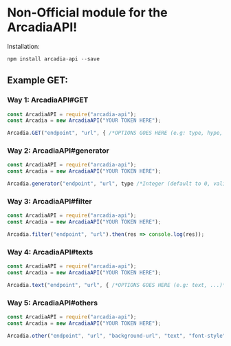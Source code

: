 # Non-Official module for the ArcadiaAPI!

Installation:
```js
npm install arcadia-api --save
```

## Example GET:

### Way 1: ArcadiaAPI#GET

```js
const ArcadiaAPI = require("arcadia-api");
const Arcadia = new ArcadiaAPI("YOUR TOKEN HERE");

Arcadia.GET("endpoint", "url", { /*OPTIONS GOES HERE (e.g: type, hype, urlbis, ...)*/ }).then(res => console.log(res));
```

### Way 2: ArcadiaAPI#generator

```js
const ArcadiaAPI = require("arcadia-api");
const Arcadia = new ArcadiaAPI("YOUR TOKEN HERE");

Arcadia.generator("endpoint", "url", type /*Integer (default to 0, valids are: 0 and 1)*/).then(res => console.log(res));
```

### Way 3: ArcadiaAPI#filter

```js
const ArcadiaAPI = require("arcadia-api");
const Arcadia = new ArcadiaAPI("YOUR TOKEN HERE");

Arcadia.filter("endpoint", "url").then(res => console.log(res));
```

### Way 4: ArcadiaAPI#texts

```js
const ArcadiaAPI = require("arcadia-api");
const Arcadia = new ArcadiaAPI("YOUR TOKEN HERE");

Arcadia.text("endpoint", "url", { /*OPTIONS GOES HERE (e.g: text, ...)*/ }).then(res => console.log(res));
```

### Way 5: ArcadiaAPI#others

```js
const ArcadiaAPI = require("arcadia-api");
const Arcadia = new ArcadiaAPI("YOUR TOKEN HERE");

Arcadia.other("endpoint", "url", "background-url", "text", "font-style").then(res => console.log(res));
```
